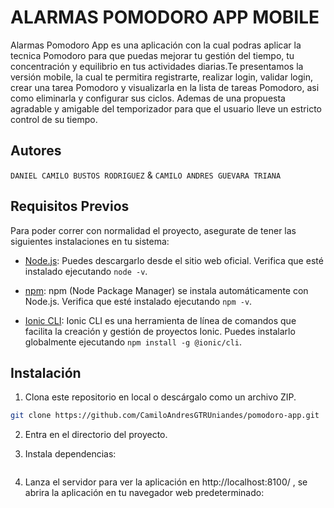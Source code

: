 # ALARMAS POMODORO APP MOBILE

Alarmas Pomodoro App es una aplicación con la cual podras aplicar la tecnica Pomodoro para que puedas mejorar tu gestión del tiempo, tu concentración y equilibrio en tus actividades diarias.Te presentamos la versión mobile, la cual te permitira registrarte, realizar login, validar login, crear una tarea Pomodoro y visualizarla en la lista de tareas Pomodoro, asi como eliminarla y configurar sus ciclos. Ademas de una propuesta agradable y amigable del temporizador para que el usuario lleve un estricto control de su tiempo.

## Autores

`DANIEL CAMILO BUSTOS RODRIGUEZ` & `CAMILO ANDRES GUEVARA TRIANA` 

## Requisitos Previos

Para poder correr con normalidad el proyecto, asegurate de tener las siguientes instalaciones en tu sistema:

- [Node.js](https://nodejs.org/): Puedes descargarlo desde el sitio web oficial.
  Verifica que esté instalado ejecutando `node -v`.

- [npm](https://www.npmjs.com/): npm (Node Package Manager) se instala automáticamente con Node.js. Verifica que esté instalado ejecutando `npm -v`.

- [Ionic CLI](https://ionicframework.com/docs/cli): Ionic CLI es una herramienta de línea de comandos que facilita la creación y gestión de proyectos Ionic. Puedes instalarlo globalmente ejecutando `npm install -g @ionic/cli`.

## Instalación

1. Clona este repositorio en local o descárgalo como un archivo ZIP.

```bash
git clone https://github.com/CamiloAndresGTRUniandes/pomodoro-app.git
```

2. Entra en el directorio del proyecto.

3. Instala dependencias:

```npm install
```

4. Lanza el servidor para ver la aplicación en http://localhost:8100/ , se abrira la aplicación en tu navegador web predeterminado:

```ionic serve -o

```
